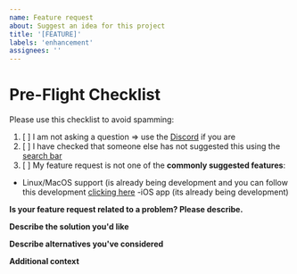 ```yaml
---
name: Feature request
about: Suggest an idea for this project
title: '[FEATURE]'
labels: 'enhancement'
assignees: ''
---
```


# Pre-Flight Checklist
Please use this checklist to avoid spamming:

1. [ ] I am not asking a question => use the [Discord](https://discord.gg/qDqTzvj4SH) if you are
2. [ ] I have checked that someone else has not suggested this using the [search bar](https://github.com/OhMyGuus/BetterCrewLink/issues?q=is%3Aissue)
3. [ ] My feature request is not one of the **commonly suggested features**:
- Linux/MacOS support (is already being development and you can follow this development [clicking here](https://github.com/OhMyGuus/BetterCrewLink/pull/29)
-iOS app (its already being development)

**Is your feature request related to a problem? Please describe.**
<!-- A clear and concise description of what the problem is. Ex. I'm always frustrated when [...] -->

**Describe the solution you'd like**
<!-- A clear and concise description of what you want to happen. -->

**Describe alternatives you've considered**
<!-- A clear and concise description of any alternative solutions or features you've considered. -->

**Additional context**
<!-- Add any other context or screenshots about the feature request here. -->
